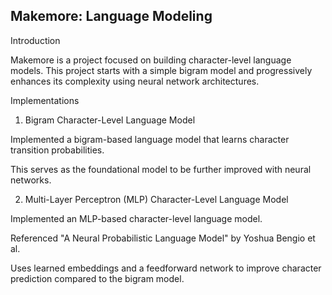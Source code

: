 ## Makemore: Language Modeling

Introduction

Makemore is a project focused on building character-level language models. This project starts with a simple bigram model and progressively enhances its complexity using neural network architectures.

Implementations

1. Bigram Character-Level Language Model

Implemented a bigram-based language model that learns character transition probabilities.

This serves as the foundational model to be further improved with neural networks.

2. Multi-Layer Perceptron (MLP) Character-Level Language Model

Implemented an MLP-based character-level language model.

Referenced "A Neural Probabilistic Language Model" by Yoshua Bengio et al.

Uses learned embeddings and a feedforward network to improve character prediction compared to the bigram model.
